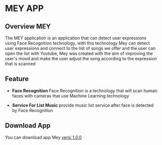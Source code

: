 # MEY APP

## Overview MEY
The MEY application is an application that can detect user expressions using Face Recognition technology, with this technology Mey can detect user expressions and connect to the list of songs we offer and the user can open the list with Youtube, Mey was created with the aim of improving the user's mood and make the user adjust the song according to the expression that is scanned

## Feature
- **Face Recognition**
   Face Recognition is a technology that will scan human faces with cameras that use Machine Learning technology
   
- **Service For List Music**
   provide music list service after face is detected by Face Recognition

## Download App
You can download app Mey [versi 1.0.0](https://github.com/MEY-Mental-Education-Yes/MEY_APP/releases/tag/1.0.0)

